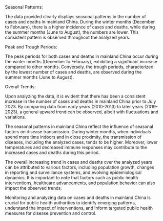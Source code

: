 Seasonal Patterns:

The data provided clearly displays seasonal patterns in the number of cases and deaths in mainland China. During the winter months (December to February), there is a higher incidence of cases and deaths, while during the summer months (June to August), the numbers are lower. This consistent pattern is observed throughout the analyzed years.

Peak and Trough Periods:

The peak periods for both cases and deaths in mainland China occur during the winter months (December to February), exhibiting a significant increase compared to other months. Conversely, the trough periods, characterized by the lowest number of cases and deaths, are observed during the summer months (June to August).

Overall Trends:

Upon analyzing the data, it is evident that there has been a consistent increase in the number of cases and deaths in mainland China prior to July 2023. By comparing data from early years (2010-2013) to later years (2019-2023), a general upward trend can be observed, albeit with fluctuations and variations.

The seasonal patterns in mainland China reflect the influence of seasonal factors on disease transmission. During winter months, when individuals spend more time indoors and in close proximity, the transmission of diseases, including the analyzed cases, tends to be higher. Moreover, lower temperatures and decreased immune responses may contribute to the increased cases and deaths during this period.

The overall increasing trend in cases and deaths over the analyzed years can be attributed to various factors, including population growth, changes in reporting and surveillance systems, and evolving epidemiological dynamics. It is important to note that factors such as public health interventions, healthcare advancements, and population behavior can also impact the observed trends.

Monitoring and analyzing data on cases and deaths in mainland China is crucial for public health authorities to identify emerging patterns, understand the impact of interventions, and inform targeted public health measures for disease prevention and control.